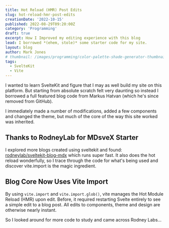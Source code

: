 ```yaml
---
title: Hot Reload (HMR) Post Edits
slug: hot-reload-hmr-post-edits
creationDate: '2022-10-15'
published: 2022-08-29T09:20:00Z
category: 'Programming'
draft: true
excerpt: How I Improved my editing experience with this blog
lead: I borrowed *(ehem, stole)* some starter code for my site.
layout: blog
author: Mark Jones
# thumbnail: /images/programming/color-palette-shade-generator-thumbnail.png
tags:
  - SvelteKit
  - Vite
---
```


I wanted to learn SvelteKit and figure that I may as well build my site on this platform. But starting from absolute scratch felt very daunting so instead I borrowed a full featured blog code from Markus Hatvan (which he's since removed from GitHub).

I immediately made a number of modifications, added a few components and changed the theme, but much of the core of the way this site worked was inherited.

## Thanks to RodneyLab for MDsveX Starter

I explored more blogs created using sveltekit and found: [rodneylab/sveltekit-blog-mdx](https://github.com/rodneylab/sveltekit-blog-mdx) which runs super fast. It also does the hot reload wonderfully, so I trace through the code for what's being used and discover vite.import is the magic ingredient.

## Blog Core Now Uses Vite Import

By using `vite.import` and `vite.import.glob()`, vite manages the Hot Module Reload (HMR) upon edit. Before, it required restarting Svelte entirely to see a simple edit to a blog post. All edits to components, theme and design are otherwise nearly instant.

So I looked around for more code to study and came across Rodney Labs...